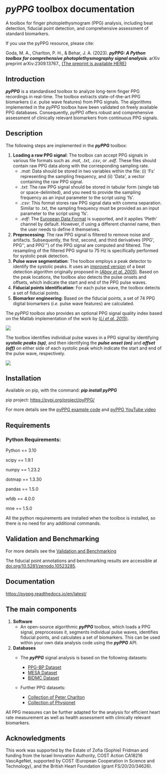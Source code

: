 
# *pyPPG* toolbox documentation

A toolbox for finger photoplethysmogram (PPG) analysis, including beat detection, fiducial point detection, and comprehensive assessment of standard biomarkers.

If you use the pyPPG resource, please cite:

Goda, M. A., Charlton, P. H., & Behar, J. A. (2023). ***pyPPG: A Python toolbox for comprehensive photoplethysmography signal analysis***. arXiv preprint arXiv:2309.13767., [(The preprint is available HERE)](https://arxiv.org/abs/2309.13767)

## Introduction
***pyPPG*** is a standardised toolbox to analyze long-term finger PPG recordings in real-time. The toolbox extracts state-of-the-art PPG biomarkers (_i.e._ pulse wave features) from PPG signals. The algorithms implemented in the *pyPPG* toolbox have been validated on freely available PPG databases.
Consequently, *pyPPG* offers robust and comprehensive assessment of clinically relevant biomarkers from continuous PPG signals.

## Description
The following steps are implemented in the ***pyPPG*** toolbox:

1. **Loading a raw PPG signal**: The toolbox can accept PPG signals in various file formats such as *.mat*, *.txt*, *.csv*, or *.edf*. These files should contain raw PPG data along with the corresponding sampling rate.
   * *.mat*: Data should be stored in two variables within the file: (i) 'Fs' representing the sampling frequency, and (ii) 'Data', a vector containing the raw PPG signal.
   * *.txt*: The raw PPG signal should be stored in tabular form (single tab or space-delimited), and you need to provide the sampling frequency as an input parameter to the script using 'fs'.
   * *.csv*: This format stores raw PPG signal data with comma separation. Similar to .txt, the sampling frequency must be provided as an input parameter to the script using 'fs'.
   * *.edf*: The [European Data Format](https://www.edfplus.info/) is supported, and it applies 'Pleth' channel by default. However, if using a different channel name, then the user needs to define it themselves.
3. **Preprocessing**: The raw PPG signal is filtered to remove noise and artifacts. Subsequently, the first, second, and third derivatives (PPG', PPG'', and PPG'") of the PPG signal are computed and filtered. The resampling of the filtered PPG signal to 75 Hz is specifically performed for systolic peak detection.
3. **Pulse wave segmentation**: The toolbox employs a peak detector to identify the systolic peaks. It uses an [improved version](https://arxiv.org/abs/2307.10398) of a beat detection algorithm originally proposed in [(*Aboy et al. 2005*)](https://doi.org/10.1109/TBME.2005.855725). Based on the peak locations, the toolbox also detects the pulse onsets and offsets, which indicate the start and end of the PPG pulse waves.
4. **Fiducial points identification**: For each pulse wave, the toolbox detects a set of fiducial points.
5. **Biomarker engineering**: Based on the fiducial points, a set of 74 PPG digital biomarkers (_i.e._ pulse wave features) are calculated.

The *pyPPG* toolbox also provides an optional PPG signal quality index based on the Matlab implementation of the work by [(*Li et al. 2015*)](https://github.com/MIT-LCP/PhysioNetChallengePublic/blob/master/2015/sample-submission/ppgSQI.m).

![](figs/pyPPG_pipeline.svg)

The toolbox identifies individual pulse waves in a PPG signal by identifying ***systolic peaks (sp)***, and then identifying the ***pulse onset (on)*** and ***offset (off)*** on either side of each systolic peak which indicate the start and end of the pulse wave, respectively.

![](figs/PPG_sample.svg)

## Installation
Available on pip, with the command:
***pip install pyPPG***

pip project: https://pypi.org/project/pyPPG/

For more details see the [pyPPG example code](https://pyppg.readthedocs.io/en/latest/tutorials/pyPPG_example.html) and [pyPPG YouTube video](https://www.youtube.com/watch?v=5VoMQ3FNjrM)

## Requirements
### Python Requirements:

Python == 3.10

scipy == 1.9.1

numpy == 1.23.2

dotmap == 1.3.30

pandas == 1.5.0

wfdb == 4.0.0

mne == 1.5.0

All the python requirements are installed when the toolbox is installed, so there is no need for any additional commands.

## Validation and Benchmarking
For more details see the [Validation and Benchmarking](https://pyppg.readthedocs.io/en/latest/PPG_validation.html)

The fiducial point annotations and benchmarking results are accessible at [doi.org/10.5281/zenodo.10523285](https://doi.org/10.5281/zenodo.10523285).

## Documentation
https://pyppg.readthedocs.io/en/latest/

## The main components
1. **Software**
    - An open-source algorithmic ***pyPPG*** toolbox, which loads a PPG signal, preprocesses it, segments individual pulse waves, identifies fiducial points, and calculates a set of biomarkers. This can be used within your own data analysis code using the ***pyPPG*** API.
2. **Databases**
    - The ***pyPPG*** signal analysis is based on the following datasets:
      - [PPG-BP Dataset](https://figshare.com/articles/dataset/PPG-BP_Database_zip/5459299)
      - [MESA Dataset](https://sleepdata.org/datasets/mesa)
      - [BIDMC Dataset](https://physionet.org/content/bidmc/1.0.0/)
      
    - Further PPG datasets:
      - [Collection of Peter Charlton](https://peterhcharlton.github.io/post/ppg_datasets/)
      - [Collection of Physionet](https://physionet.org/content/?topic=ppg)

All PPG measures can be further adapted for the analysis for efficient heart rate measurement as well as health assessment with clinically relevant biomarkers.

## Acknowledgments

This work was supported by the Estate of Zofia (Sophie) Fridman and funding from the Israel Innovation Authority, COST Action CA18216 VascAgeNet, supported by COST (European Cooperation in Science and Technology), and the British Heart Foundation (grant FS/20/20/34626).